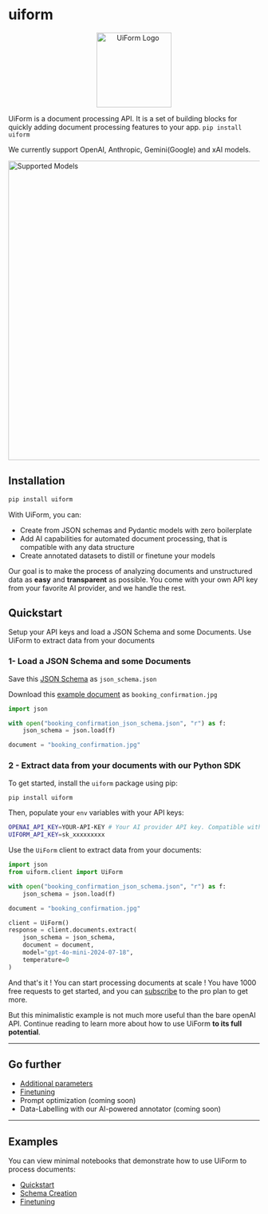 # uiform

<div align="center">
<img src="https://github.com/UiForm/uiform/blob/main/uiform_logo.png" alt="UiForm Logo" width="150">
</div>


UiForm is a document processing API. It is a set of building blocks for quickly adding document processing features to your app. `pip install uiform`

We currently support OpenAI, Anthropic, Gemini(Google) and xAI models.

<img src="https://github.com/UiForm/uiform/blob/main/supported_models.png" alt="Supported Models" width="600">

## Installation

```bash
pip install uiform
```

With UiForm, you can:

- Create from JSON schemas and Pydantic models with zero boilerplate
- Add AI capabilities for automated document processing, that is compatible with any data structure
- Create annotated datasets to distill or finetune your models

Our goal is to make the process of analyzing documents and unstructured data as **easy** and **transparent** as possible. You come with your own API key from your favorite AI provider, and we handle the rest.

## Quickstart

<Steps>
  <Step title="Load a JSON Schema and some Documents">
    Setup your API keys and load a JSON Schema and some Documents.
  </Step>
  <Step title="Extract data from your documents with our Python SDK">
    Use UiForm to extract data from your documents
  </Step>
</Steps>





### 1- Load a JSON Schema and some Documents

Save this [JSON Schema](https://github.com/UiForm/uiform/blob/main/notebooks/freight/booking_confirmation_json_schema.json) as `json_schema.json`

Download this [example document](https://github.com/UiForm/uiform/blob/main/notebooks/freight/booking_confirmation.jpg) as `booking_confirmation.jpg`

```python main.py
import json

with open("booking_confirmation_json_schema.json", "r") as f:
    json_schema = json.load(f)

document = "booking_confirmation.jpg"
```


### 2 - Extract data from your documents with our Python SDK


To get started, install the `uiform` package using pip:

```bash
pip install uiform
```

Then, populate your `env` variables with your API keys:

```bash .env
OPENAI_API_KEY=YOUR-API-KEY # Your AI provider API key. Compatible with OpenAI, Anthropic, xAI.
UIFORM_API_KEY=sk_xxxxxxxxx
```

Use the `UiForm` client to extract data from your documents:

```python main.py
import json
from uiform.client import UiForm

with open("booking_confirmation_json_schema.json", "r") as f:
    json_schema = json.load(f)

document = "booking_confirmation.jpg"

client = UiForm()
response = client.documents.extract(
    json_schema = json_schema,
    document = document,
    model="gpt-4o-mini-2024-07-18",
    temperature=0
)
```

And that's it ! You can start processing documents at scale ! 
You have 1000 free requests to get started, and you can [subscribe](https://www.uiform.com) to the pro plan to get more.

But this minimalistic example is not much more useful than the bare openAI API. Continue reading to learn more about how to use UiForm **to its full potential**.

----

## Go further

- [Additional parameters](https://docs.uiform.com/document-api/additional-parameters)
- [Finetuning](https://docs.uiform.com/document-api/finetuning)
- Prompt optimization (coming soon)
- Data-Labelling with our AI-powered annotator (coming soon)

----

## Examples

You can view minimal notebooks that demonstrate how to use UiForm to process documents:

- [Quickstart](https://github.com/UiForm/uiform/blob/main/notebooks/Quickstart.ipynb)
- [Schema Creation](https://github.com/UiForm/uiform/blob/main/notebooks/Schema_creation.ipynb)
- [Finetuning](https://github.com/UiForm/uiform/blob/main/notebooks/Finetuning.ipynb)
